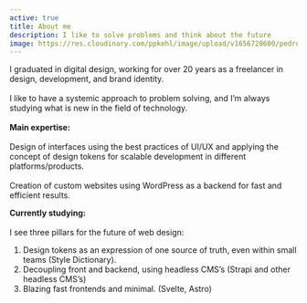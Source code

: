 ```yaml
---
active: true
title: About me
description: I like to solve problems and think about the future
image: https://res.cloudinary.com/ppkehl/image/upload/v1656728600/pedro-kehl-400_xd6bmu.png
---
```

I graduated in digital design, working for over 20 years as a freelancer in design, development, and brand identity.\
\
I like to have a systemic approach to problem solving, and I’m always studying what is new in the field of technology.\
\
**Main expertise:**\
\
Design of interfaces using the best practices of UI/UX and applying the concept of design tokens for scalable development in different platforms/products.\
\
Creation of custom websites using WordPress as a backend for fast and efficient results.

**Currently studying:**\
\
I see three pillars for the future of web design:

1. Design tokens as an expression of one source of truth, even within small teams (Style Dictionary).
2. Decoupling front and backend, using headless CMS’s (Strapi and other headless CMS’s)
3. Blazing fast frontends and minimal. (Svelte, Astro)